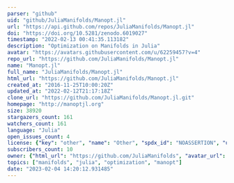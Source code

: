 ```yaml
---
parser: "github"
uid: "github/JuliaManifolds/Manopt.jl"
url: "https://api.github.com/repos/JuliaManifolds/Manopt.jl"
doi: "https://doi.org/10.5281/zenodo.6019027"
timestamp: "2022-02-13 00:41:35.113182"
description: "Optimization on Manifolds in Julia"
avatar: "https://avatars.githubusercontent.com/u/62259457?v=4"
repo_url: "https://github.com/JuliaManifolds/Manopt.jl"
name: "Manopt.jl"
full_name: "JuliaManifolds/Manopt.jl"
html_url: "https://github.com/JuliaManifolds/Manopt.jl"
created_at: "2016-11-25T10:00:20Z"
updated_at: "2022-02-12T21:17:18Z"
clone_url: "https://github.com/JuliaManifolds/Manopt.jl.git"
homepage: "http://manoptjl.org"
size: 38920
stargazers_count: 161
watchers_count: 161
language: "Julia"
open_issues_count: 4
license: {"key": "other", "name": "Other", "spdx_id": "NOASSERTION", "url": null, "node_id": "MDc6TGljZW5zZTA="}
subscribers_count: 10
owner: {"html_url": "https://github.com/JuliaManifolds", "avatar_url": "https://avatars.githubusercontent.com/u/62259457?v=4", "login": "JuliaManifolds", "type": "Organization"}
topics: ["manifolds", "julia", "optimization", "manopt"]
date: "2023-02-04 14:20:12.931485"
---
```

